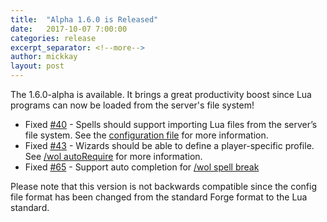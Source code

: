 ```yaml
---
title:  "Alpha 1.6.0 is Released"
date:   2017-10-07 7:00:00
categories: release
excerpt_separator: <!--more-->
author: mickkay
layout: post
---
```

The 1.6.0-alpha is available. It brings a great productivity boost since Lua programs can now be loaded from the server's file system!
<!--more-->

* Fixed [#40](https://github.com/wizards-of-lua/wizards-of-lua/issues/40) - Spells should support importing Lua files from the server’s file system. See the [configuration file](/configuration-file) for more information.
* Fixed [#43](https://github.com/wizards-of-lua/wizards-of-lua/issues/43) - Wizards should be able to define a player-specific profile. See [/wol autoRequire](/wol-command.html#Automatic-Requirements) for more information.
* Fixed [#65](https://github.com/wizards-of-lua/wizards-of-lua/issues/65) - Support auto completion for [/wol spell break](/wol-command)

Please note that this version is not backwards compatible since the config file format has been changed from the standard Forge format to the Lua standard.
